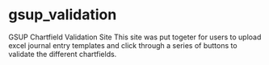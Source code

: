 # gsup_validation
GSUP Chartfield Validation Site
This site was put togeter for users to upload excel journal entry templates and click through a series of buttons to validate the different
chartfields.

